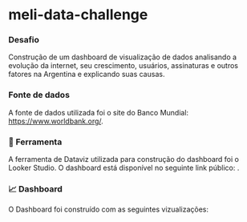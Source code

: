 # meli-data-challenge

### Desafio

Construção de um dashboard de visualização de dados analisando a evolução da internet, seu crescimento, usuários, assinaturas e outros fatores na Argentina e explicando suas causas. 

### Fonte de dados

A fonte de dados utilizada foi o site do Banco Mundial: https://www.worldbank.org/.

### :wrench: Ferramenta

A ferramenta de Dataviz utilizada para construção do dashboard foi o Looker Studio. O dashboard está disponível no seguinte link público: .

### 📈 Dashboard

O Dashboard foi construído com as seguintes vizualizações:
